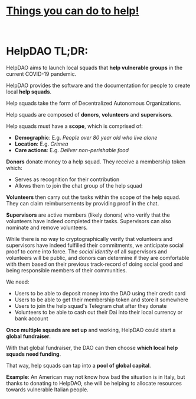 # [Things you can do to help!](https://github.com/helpdao/help/issues)

<br>

# HelpDAO TL;DR:

HelpDAO aims to launch local squads that **help vulnerable groups** in the current COVID-19 pandemic.

HelpDAO provides the software and the documentation for people to create local **help squads**.

Help squads take the form of Decentralized Autonomous Organizations.

Help squads are composed of **donors**, **volunteers** and **supervisors**.

Help squads must have a **scope**, which is comprised of:

- **Demographic**: E.g. *People over 80 year old who live alone*
- **Location**: E.g. *Crimea*
- **Care actions**: E.g. *Deliver non-perishable food*

**Donors** donate money to a help squad. They receive a membership token which:

- Serves as recognition for their contribution
- Allows them to join the chat group of the help squad

**Volunteers** then carry out the tasks within the scope of the help squad. They can claim reimbursements by providing proof in the chat.

**Supervisors** are active members (likely donors) who verify that the volunteers have indeed completed their tasks. Supervisors can also nominate and remove volunteers.

While there is no way to cryptographically verify that volunteers and supervisors have indeed fulfilled their commitments, we anticipate social proof to come into force. The *social identity* of all supervisors and volunteers will be public, and donors can determine if they are comfortable with them based on their previous track-record of doing social good and being responsible members of their communities.

We need:

- Users to be able to deposit money into the DAO using their credit card
- Users to be able to get their membership token and store it somewhere
- Users to join the help squad's Telegram chat after they donate
- Volunteers to be able to cash out their Dai into their local currency or bank account

**Once multiple squads are set up** and working, HelpDAO could start a **global fundraiser**.

With that global fundraiser, the DAO can then choose **which local help squads need funding**.

That way, help squads can tap into a **pool of global capital**.

**Example**: An American may not know how bad the situation is in Italy, but thanks to donating to HelpDAO, she will be helping to allocate resources towards vulnerable Italian people.
